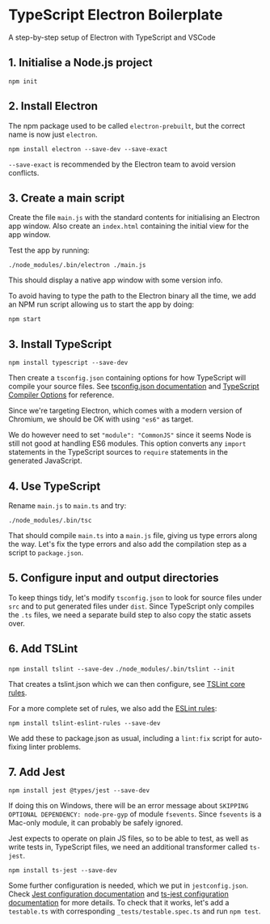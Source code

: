 # TypeScript Electron Boilerplate
A step-by-step setup of Electron with TypeScript and VSCode

## 1. Initialise a Node.js project

`npm init`

## 2. Install Electron

The npm package used to be called `electron-prebuilt`, but the correct name is now just `electron`.

`npm install electron --save-dev --save-exact`

`--save-exact` is recommended by the Electron team to avoid version conflicts.

## 3. Create a main script

Create the file `main.js` with the standard contents for initialising an Electron app window. Also create an `index.html` containing the initial view for the app window.

Test the app by running:

`./node_modules/.bin/electron ./main.js`

This should display a native app window with some version info.

To avoid having to type the path to the Electron binary all the time, we add an NPM run script allowing us to start the app by doing:

`npm start`

## 3. Install TypeScript

`npm install typescript --save-dev`

Then create a `tsconfig.json` containing options for how TypeScript will compile your source files. See [tsconfig.json documentation](https://www.typescriptlang.org/docs/handbook/tsconfig-json.html) and [TypeScript Compiler Options](https://www.typescriptlang.org/docs/handbook/compiler-options.html) for reference.

Since we're targeting Electron, which comes with a modern version of Chromium, we should be OK with using `"es6"` as target.

We do however need to set `"module": "CommonJS"` since it seems Node is still not good at handling ES6 modules. This option converts any `import` statements in the TypeScript sources to `require` statements in the generated JavaScript.

## 4. Use TypeScript

Rename `main.js` to `main.ts` and try:

`./node_modules/.bin/tsc`

That should compile `main.ts` into a `main.js` file, giving us type errors along the way. Let's fix the type errors and also add the compilation step as a script to `package.json`.

## 5. Configure input and output directories

To keep things tidy, let's modify `tsconfig.json` to look for source files under `src` and to put generated files under `dist`. Since TypeScript only compiles the `.ts` files, we need a separate build step to also copy the static assets over.

## 6. Add TSLint

`npm install tslint --save-dev`
`./node_modules/.bin/tslint --init`

That creates a tslint.json which we can then configure, see [TSLint core rules](https://palantir.github.io/tslint/rules/).

For a more complete set of rules, we also add the [ESLint rules](https://github.com/buzinas/tslint-eslint-rules#rules-copied-from-the-eslint-website):

`npm install tslint-eslint-rules --save-dev`

We add these to package.json as usual, including a `lint:fix` script for auto-fixing linter problems.

## 7. Add Jest

`npm install jest @types/jest --save-dev`

If doing this on Windows, there will be an error message about `SKIPPING OPTIONAL DEPENDENCY: node-pre-gyp` of module `fsevents`. Since `fsevents` is a Mac-only module, it can probably be safely ignored.

Jest expects to operate on plain JS files, so to be able to test, as well as write tests in, TypeScript files, we need an additional transformer called `ts-jest`.

`npm install ts-jest --save-dev`

Some further configuration is needed, which we put in `jestconfig.json`. Check [Jest configuration documentation](https://facebook.github.io/jest/docs/en/configuration.html) and [ts-jest configuration documentation](https://github.com/kulshekhar/ts-jest#configuration) for more details. To check that it works, let's add a `testable.ts` with corresponding `_tests/testable.spec.ts` and run `npm test`.


